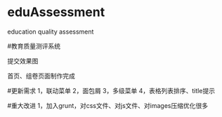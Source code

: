 ﻿# eduAssessment
education quality assessment

#教育质量测评系统

提交效果图

首页、组卷页面制作完成

#更新需求
1，联动菜单
2，面包屑
3，多级菜单
4，表格列表排序、title提示

#重大改进
1，加入grunt，对css文件、对js文件、对images压缩优化很多

